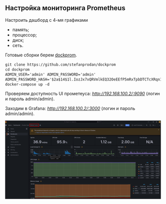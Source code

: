 ## Настройка мониторинга Prometheus

Настроить дашборд с 4-мя графиками
* память;
* процессор;
* диск;
* сеть.

Готовые сборки берем [dockprom](https://github.com/stefanprodan/dockprom).

```
git clone https://github.com/stefanprodan/dockprom
cd dockprom
ADMIN_USER='admin' ADMIN_PASSWORD='admin' ADMIN_PASSWORD_HASH='$2a$14$1l.IozJx7xQRVmlkEQ32OeEEfP5mRxTpbDTCTcXRqn19gXD8YK1pO' docker-compose up -d
```
Проверяем доступность UI прометеуса: *http://192.168.100.2/:9090* (логин и пароль admin/admin).

Заходим в Grafana: *http://192.168.100.2/:3000* (логин и пароль admin/admin).

![Dashboard1](./dashboard1.png)
